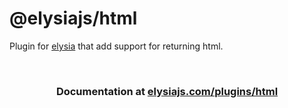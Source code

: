 # @elysiajs/html

Plugin for [elysia](https://github.com/elysiajs/elysia) that add support for returning html.

<br />

<h3 align=center>
    Documentation at <a href="https://elysiajs.com/plugins/html.html">elysiajs.com/plugins/html</a>
</h3>

<br />
